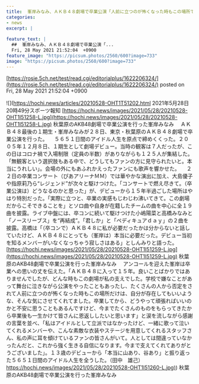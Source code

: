 ```yaml
---
title:  峯岸みなみ、ＡＫＢ４８劇場で卒業公演「人前に立つのが怖くなった時もこの場所では自分が存在していいような気に」  
categories:
- news
excerpt: |
  
feature_text: |
  ##  峯岸みなみ、ＡＫＢ４８劇場で卒業公演「...
  Fri, 28 May 2021 21:52:04  +0900
feature_image: "https://picsum.photos/2560/600?image=733"
image: "https://picsum.photos/2560/600?image=733"
---
```


[https://rosie.5ch.net/test/read.cgi/editorialplus/1622206324/](https://rosie.5ch.net/test/read.cgi/editorialplus/1622206324/)
posted on Fri, 28 May 2021 21:52:04  +0900

<!--more-->

![](https://hochi.news/articles/20210528-OHT1T51202.html 2021年5月28日 20時49分スポーツ報知 [https://hochi.news/images/2021/05/28/20210528-OHT1I51258-L.jpg](https://hochi.news/images/2021/05/28/20210528-OHT1I51258-L.jpg) 秋葉原のAKB48劇場で卒業公演を行った峯岸みなみ 　ＡＫＢ４８最後の１期生・峯岸みなみが２８日、東京・秋葉原のＡＫＢ４８劇場で卒業公演を行った。 　５６５１日間のアイドル人生を原点で締めくくった。２００５年１２月８日、１期生として劇場デビュー。当時の観客は７人だったが、この日はコロナ禍で入場制限（定員の半数）がありながらも１２５人が集結した。「無観客という選択肢もある中で、どうしてもファンの方に見守られたいと。本当にうれしい」。会場の外にもあふれかえったファンにも歌声を響かせた。 　２２日の卒業コンサート（ぴあアリーナＭＭ）では華やかな演出に加え、大島優子や指原莉乃ら“レジェンド”が次々と駆けつけた。「コンサートで燃え尽きて。（卒業公演は）どうなるのかと思った」が、デビューから１５年半過ごした場所はやはり特別だった。「実際に立つと、卒業の実感もじわじわ沸いてきて。この劇場だからこそできることを」とソロ曲や自身が在籍したチームの曲を中心に全１９曲を披露。ライブ中盤には、卒コンに続いて駆けつけた小嶋陽菜と高橋みなみと「ノースリーブス」を“再結成”。「君しか」と「ペディキュアｄａｙ」の２曲を披露。高橋は「（卒コンで）ＡＫＢ４８に私が必要だったかは分からないと話していたけど、ＡＫＢ４８にとっても（峯岸は）本当に必要だった。デビュー当初を知るメンバーがいなくなっちゃう寂しさはある」としんみりと語った。 [https://hochi.news/images/2021/05/28/20210528-OHT1I51259-L.jpg](https://hochi.news/images/2021/05/28/20210528-OHT1I51259-L.jpg) 秋葉原のAKB48劇場で卒業公演を行った峯岸みなみ 　アンコールを迎えた峯岸は卒業への思いの丈を伝えた。「ＡＫＢ４８に入って１５年。良いことばかりではありませんでしたが、どんな時もこの劇場が私の支えでした。学校で嫌なことがあって舞台に泣きながら公演をやったこともあったし、たくさんの人から否定をされて人前に立つのが怖くなった時もこの場所だけは、自分が存在してもいいような、そんな気にさせてくれてました。卒業してから、どうやって頑張ればいいのかと不安に思うこともあるんですけど、今までたくさんのものをもらってきたから卒業後も一生かけて皆さんに恩返ししたいと思います」と涙を流しながら感謝の言葉を並べ、「私はアイドルとして立派ではなかったけど、一緒に歌って泣いてくれるメンバーや、こんな素敵な衣装やステージを用意してくれるスタッフさん、私の声に耳を傾けているファンの皆さんがいて。人としては間違っていなかったんだと、これから強く生きる自信になります。今まで支えてくれてありがとうございました」。１３歳のデビューから「本当に山あり、谷あり」と振り返った５６５１日間のアイドル人生を全うした。（田中　雄己） [https://hochi.news/images/2021/05/28/20210528-OHT1I51260-L.jpg)](https://hochi.news/images/2021/05/28/20210528-OHT1I51260-L.jpg)) 秋葉原のAKB48劇場で卒業公演を行った峯岸みなみ

